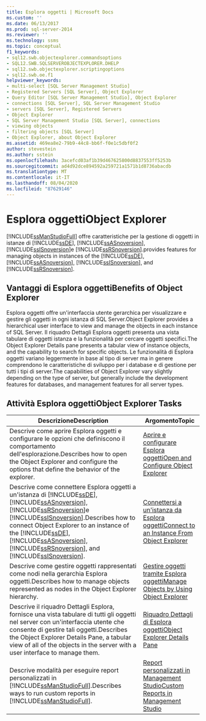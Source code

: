 ```yaml
---
title: Esplora oggetti | Microsoft Docs
ms.custom: ''
ms.date: 06/13/2017
ms.prod: sql-server-2014
ms.reviewer: ''
ms.technology: ssms
ms.topic: conceptual
f1_keywords:
- sql12.swb.objectexplorer.commandsoptions
- SQL12.SWB.SQLSERVEROBJECTEXPLORER.DHELP
- sql12.swb.objectexplorer.scriptingoptions
- sql12.swb.oe.f1
helpviewer_keywords:
- multi-select [SQL Server Management Studio]
- Registered Servers [SQL Server], Object Explorer
- Query Editor [SQL Server Management Studio], Object Explorer
- connections [SQL Server], SQL Server Management Studio
- servers [SQL Server], Registered Servers
- Object Explorer
- SQL Server Management Studio [SQL Server], connections
- viewing objects
- filtering objects [SQL Server]
- Object Explorer, about Object Explorer
ms.assetid: 469ea8e2-79b9-44c8-bb6f-f0e1c5dbf0f2
author: stevestein
ms.author: sstein
ms.openlocfilehash: 3acefcd03af1b39d467625800d8837553ff5253b
ms.sourcegitcommit: ad4d92dce894592a259721a1571b1d8736abacdb
ms.translationtype: MT
ms.contentlocale: it-IT
ms.lasthandoff: 08/04/2020
ms.locfileid: "87629146"
---
```

# <a name="object-explorer"></a><span data-ttu-id="f9288-102">Esplora oggetti</span><span class="sxs-lookup"><span data-stu-id="f9288-102">Object Explorer</span></span>
  [!INCLUDE[ssManStudioFull](../../includes/ssmanstudiofull-md.md)] <span data-ttu-id="f9288-103">offre caratteristiche per la gestione di oggetti in istanze di [!INCLUDE[ssDE](../../includes/ssde-md.md)], [!INCLUDE[ssASnoversion](../../includes/ssasnoversion-md.md)], [!INCLUDE[ssISnoversion](../../includes/ssisnoversion-md.md)]e [!INCLUDE[ssRSnoversion](../../includes/ssrsnoversion-md.md)].</span><span class="sxs-lookup"><span data-stu-id="f9288-103">provides features for managing objects in instances of the [!INCLUDE[ssDE](../../includes/ssde-md.md)], [!INCLUDE[ssASnoversion](../../includes/ssasnoversion-md.md)], [!INCLUDE[ssISnoversion](../../includes/ssisnoversion-md.md)], and [!INCLUDE[ssRSnoversion](../../includes/ssrsnoversion-md.md)].</span></span>  
  
## <a name="benefits-of-object-explorer"></a><span data-ttu-id="f9288-104">Vantaggi di Esplora oggetti</span><span class="sxs-lookup"><span data-stu-id="f9288-104">Benefits of Object Explorer</span></span>  
 <span data-ttu-id="f9288-105">Esplora oggetti offre un'interfaccia utente gerarchica per visualizzare e gestire gli oggetti in ogni istanza di SQL Server.</span><span class="sxs-lookup"><span data-stu-id="f9288-105">Object Explorer provides a hierarchical user interface to view and manage the objects in each instance of SQL Server.</span></span> <span data-ttu-id="f9288-106">Il riquadro Dettagli Esplora oggetti presenta una vista tabulare di oggetti istanza e la funzionalità per cercare oggetti specifici.</span><span class="sxs-lookup"><span data-stu-id="f9288-106">The Object Explorer Details pane presents a tabular view of instance objects, and the capability to search for specific objects.</span></span> <span data-ttu-id="f9288-107">Le funzionalità di Esplora oggetti variano leggermente in base al tipo di server ma in genere comprendono le caratteristiche di sviluppo per i database e di gestione per tutti i tipi di server.</span><span class="sxs-lookup"><span data-stu-id="f9288-107">The capabilities of Object Explorer vary slightly depending on the type of server, but generally include the development features for databases, and management features for all server types.</span></span>  
  
## <a name="object-explorer-tasks"></a><span data-ttu-id="f9288-108">Attività Esplora oggetti</span><span class="sxs-lookup"><span data-stu-id="f9288-108">Object Explorer Tasks</span></span>  
  
|<span data-ttu-id="f9288-109">Descrizione</span><span class="sxs-lookup"><span data-stu-id="f9288-109">Description</span></span>|<span data-ttu-id="f9288-110">Argomento</span><span class="sxs-lookup"><span data-stu-id="f9288-110">Topic</span></span>|  
|-----------------|-----------|  
|<span data-ttu-id="f9288-111">Descrive come aprire Esplora oggetti e configurare le opzioni che definiscono il comportamento dell'esplorazione.</span><span class="sxs-lookup"><span data-stu-id="f9288-111">Describes how to open the Object Explorer and configure the options that define the behavior of the explorer.</span></span>|[<span data-ttu-id="f9288-112">Aprire e configurare Esplora oggetti</span><span class="sxs-lookup"><span data-stu-id="f9288-112">Open and Configure Object Explorer</span></span>](open-and-configure-object-explorer.md)|  
|<span data-ttu-id="f9288-113">Descrive come connettere Esplora oggetti a un'istanza di [!INCLUDE[ssDE](../../includes/ssde-md.md)], [!INCLUDE[ssASnoversion](../../includes/ssasnoversion-md.md)], [!INCLUDE[ssRSnoversion](../../includes/ssrsnoversion-md.md)]e [!INCLUDE[ssISnoversion](../../includes/ssisnoversion-md.md)].</span><span class="sxs-lookup"><span data-stu-id="f9288-113">Describes how to connect Object Explorer to an instance of the [!INCLUDE[ssDE](../../includes/ssde-md.md)], [!INCLUDE[ssASnoversion](../../includes/ssasnoversion-md.md)], [!INCLUDE[ssRSnoversion](../../includes/ssrsnoversion-md.md)], and [!INCLUDE[ssISnoversion](../../includes/ssisnoversion-md.md)].</span></span>|[<span data-ttu-id="f9288-114">Connettersi a un'istanza da Esplora oggetti</span><span class="sxs-lookup"><span data-stu-id="f9288-114">Connect to an Instance From Object Explorer</span></span>](connect-to-an-instance-from-object-explorer.md)|  
|<span data-ttu-id="f9288-115">Descrive come gestire oggetti rappresentati come nodi nella gerarchia Esplora oggetti.</span><span class="sxs-lookup"><span data-stu-id="f9288-115">Describes how to manage objects represented as nodes in the Object Explorer hierarchy.</span></span>|[<span data-ttu-id="f9288-116">Gestire oggetti tramite Esplora oggetti</span><span class="sxs-lookup"><span data-stu-id="f9288-116">Manage Objects by Using Object Explorer</span></span>](manage-objects-by-using-object-explorer.md)|  
|<span data-ttu-id="f9288-117">Descrive il riquadro Dettagli Esplora, fornisce una vista tabulare di tutti gli oggetti nel server con un'interfaccia utente che consente di gestire tali oggetti.</span><span class="sxs-lookup"><span data-stu-id="f9288-117">Describes the Object Explorer Details Pane, a tabular view of all of the objects in the server with a user interface to manage them.</span></span>|[<span data-ttu-id="f9288-118">Riquadro Dettagli di Esplora oggetti</span><span class="sxs-lookup"><span data-stu-id="f9288-118">Object Explorer Details Pane</span></span>](object-explorer-details-pane.md)|  
|<span data-ttu-id="f9288-119">Descrive modalità per eseguire report personalizzati in [!INCLUDE[ssManStudioFull](../../includes/ssmanstudiofull-md.md)].</span><span class="sxs-lookup"><span data-stu-id="f9288-119">Describes ways to run custom reports in [!INCLUDE[ssManStudioFull](../../includes/ssmanstudiofull-md.md)].</span></span>|[<span data-ttu-id="f9288-120">Report personalizzati in Management Studio</span><span class="sxs-lookup"><span data-stu-id="f9288-120">Custom Reports in Management Studio</span></span>](custom-reports-in-management-studio.md)|  
  
  
